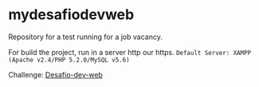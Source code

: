 # mydesafiodevweb

Repository for a test running for a job vacancy.

For build the project, run in a server http our https. 
`Default Server: XAMPP (Apache v2.4/PHP 5.2.0/MySQL v5.6)`

Challenge: [Desafio-dev-web](https://github.com/NikolasRoger/desafio-dev-web)